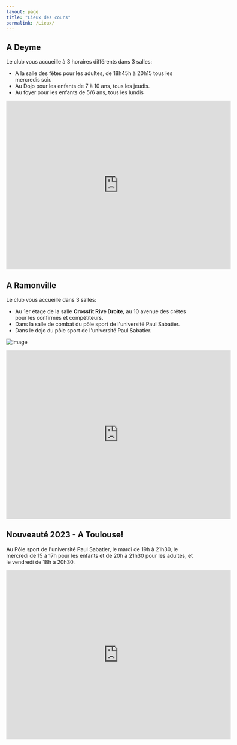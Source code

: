 ```yaml
---
layout: page
title: "Lieux des cours"
permalink: /Lieux/
---
```


## A Deyme

Le club vous accueille à 3 horaires différents dans 3 salles:

* A la salle des fêtes pour les adultes, de 18h45h à 20h15 tous les mercredis soir.
* Au Dojo pour les enfants de 7 à 10 ans, tous les jeudis.
* Au foyer pour les enfants de 5/6 ans, tous les lundis

<iframe src="https://www.google.com/maps/embed?pb=!1m14!1m12!1m3!1d2090.082860005827!2d1.525428749202046!3d43.48160236208217!2m3!1f0!2f0!3f0!3m2!1i1024!2i768!4f13.1!5e0!3m2!1sfr!2sfr!4v1693662821357!5m2!1sfr!2sfr" width="600" height="450" style="border:0;" allowfullscreen="" loading="lazy" referrerpolicy="no-referrer-when-downgrade"></iframe>

## A Ramonville

Le club vous accueille dans 3 salles:

* Au 1er étage de la salle **Crossfit Rive Droite**, au 10 avenue des crêtes pour les confirmés et compétiteurs.
* Dans la salle de combat du pôle sport de l'université Paul Sabatier.
* Dans le dojo du pôle sport de l'université Paul Sabatier.

![image](https://github.com/Albator2000/albator2000.github.io/assets/96571918/e87668f3-4db3-4c69-ad1d-54a06f7cf9ca)

<iframe src="https://www.google.com/maps/embed?pb=!1m14!1m12!1m3!1d2090.082860005827!2d1.525428749202046!3d43.48160236208217!2m3!1f0!2f0!3f0!3m2!1i1024!2i768!4f13.1!5e0!3m2!1sfr!2sfr!4v1693662821357!5m2!1sfr!2sfr" width="600" height="450" style="border:0;" allowfullscreen="" loading="lazy" referrerpolicy="no-referrer-when-downgrade"></iframe>

<!---<img style="margin:0 auto; width : 100%;" src="/assets/images/Planning_2022.png">--->

## Nouveauté 2023 - A Toulouse!

Au Pôle sport de l'université Paul Sabatier, le mardi de 19h à 21h30, le mercredi de 15 à 17h pour les enfants et de 20h à 21h30 pour les adultes, et le vendredi de 18h à 20h30.

<iframe src="https://www.google.com/maps/embed?pb=!1m14!1m8!1m3!1d11564.562325191353!2d1.4723477!3d43.5619537!3m2!1i1024!2i768!4f13.1!3m3!1m2!1s0x12aebc3aa17fb909%3A0x33e903788090b160!2sP%C3%B4le%20Sport%20-%20Universit%C3%A9%20Paul%20Sabatier!5e0!3m2!1sfr!2sfr!4v1693662583987!5m2!1sfr!2sfr" width="600" height="450" style="border:0;" allowfullscreen="" loading="lazy" referrerpolicy="no-referrer-when-downgrade"></iframe>
